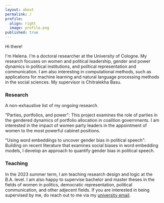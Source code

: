 ```yaml
---
layout: about
permalink: /
profile:
  align: right
  image: profile.png
published: true
---
```


Hi there! 

I'm Helena. I'm a doctoral researcher at the University of Cologne. My research focuses on women and political leadership, gender and power dynamics in political institutions, and political representation and communication. I am also interesting in computational methods, such as applications for machine learning and natural language processing methods in the social sciences. My supervisor is Chitralekha Basu.

### Research

A non-exhaustive list of my ongoing research.

"Parties, portfolios, and power": This project examines the role of parties in the gendered dynamics of portfolio allocation in coalition governments. I am interested in the impact of women party leaders in the appointment of women to the most powerful cabinet positions.

"Using word embeddings to uncover gender bias in political speech": Building on recent literature that examines social biases in word embedding models, I develop an approach to quantify gender bias in political speech.

### Teaching

In the 2023 summer term, I am teaching research design and logic at the B.A. level. I am also happy to supervise bachelor and master theses in the fields of women in politics, democratic representation, political communication, and other adjecent fields. If you are interested in being supervised by me, do reach out to me via my <a href="mailto:heberer@wiso.uni-koeln.de" target="_blank" rel="noopener noreferrer">university email</a>.
